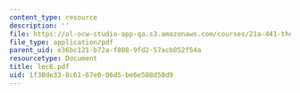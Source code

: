 ```yaml
---
content_type: resource
description: ''
file: https://ol-ocw-studio-app-qa.s3.amazonaws.com/courses/21a-441-the-conquest-of-america-spring-2004/1f30de338c6167e006d5be6e588d58d9_lec6.pdf
file_type: application/pdf
parent_uid: e36bc121-b72a-f808-9fd2-57acb852f54a
resourcetype: Document
title: lec6.pdf
uid: 1f30de33-8c61-67e0-06d5-be6e588d58d9
---
```

